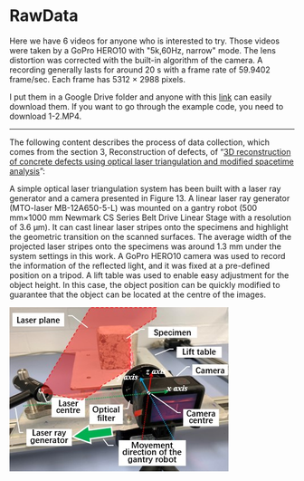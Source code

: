 # RawData #

Here we have 6 videos for anyone who is interested to try. Those videos were taken by a GoPro HERO10 with "5k,60Hz, narrow" mode. The lens distortion was corrected with the built-in algorithm of the camera. A recording generally lasts for around 20 s with a frame rate of 59.9402 frame/sec. Each frame has 5312 ×
2988 pixels. 

I put them in a Google Drive folder and anyone with this [link](https://drive.google.com/drive/folders/1UA8Ou1_pZLtrN8g0FZ9s6NKGzCt6YxnV?usp=share_link) can easily download them. If you want to go through the example code, you need to download 1-2.MP4.

---

The following content describes the process of data collection, which comes from the section 3, Reconstruction of defects, of “[3D reconstruction of concrete defects using optical laser triangulation and modified spacetime analysis](https://www.sciencedirect.com/science/article/abs/pii/S0926580522003429)”:

A simple optical laser triangulation system has been built with a laser ray generator and a camera presented in Figure 13. A linear laser ray generator (MTO-laser MB-12A650-5-L) was mounted on a gantry robot (500 mm×1000 mm Newmark CS Series Belt Drive Linear Stage with a resolution of 3.6 μm). It can cast linear laser stripes onto the specimens and highlight the geometric transition on the scanned surfaces. The average width of the projected laser stripes onto the specimens was around 1.3 mm under the system settings in this work. A GoPro HERO10 camera was used to record the information of the reflected light, and it was fixed at a pre-defined position on a tripod. A lift table was used to enable easy adjustment for the object height. In this case, the object position can be quickly modified to guarantee that the object can be located at the centre of the images.

![](https://github.com/LinxinHua9999/concrete-defect-reconstruction-with-spacetime-analysis/blob/main/README_material_in_doc/README_images/3_hardware.jpg?raw=true)